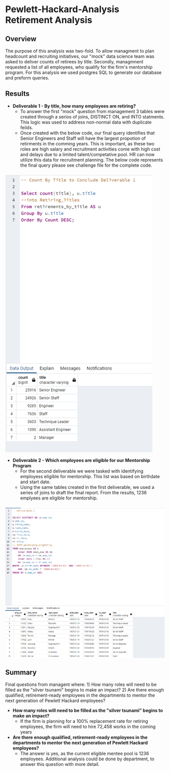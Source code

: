 # Pewlett-Hackard-Analysis Retirement Analysis

## Overview
The purpose of this analysis was two-fold.  To allow managment to plan headcount and recruiting initiatives, our "mock" data science team was asked to deliver counts of retirees by title.  Secondly, managmnent requested a list of all employees, who qualify for the firm's mentorship program.  For this analysis we used postgres SQL to generate our database and preform queries.

## Results
- **Deliverable 1 - By title, how many employees are retiring?**
  - To answer the first "mock" question from management 3 tables were created through a serios of joins, DISTINCT ON, and INTO statments.  This logic was used to address non-normal data with duplicate feilds.
  - Once created with the below code, our final query identifies that Senior Engineers and Staff will have the largest propotion of retirments in the comming years.  This is important, as these two roles are high salary and recruitment activities come with high cost and delays due to a limited talent/competative pool. HR can now utilize this data for recruitment planning. The below code represents the final query please see challenge file for the complete code.
###
![](Resources/deliverable_1.png)

- **Deliverable 2 - Which employees are eligible for our Mentorship Program**
  - For the second deliverable we were tasked with identifying employess eligible for mentorship.  This list was based on birthdate and start date.
  - Using the same tables created in the first deliverable, we used a series of joins to draft the final report.  From the results, 1236 emplyees are eligible for mentorship.
###
![](Resources/deliverable_2.png)
## Summary
Final questions from managent where: 1) How many roles will need to be filled as the "silver tsunami" begins to make an impact? 2) Are there enough qualified, retirement-ready employees in the departments to mentor the next generation of Pewlett Hackard employees?

- **How many roles will need to be filled as the "silver tsunami" begins to make an impact?**
  - If the firm is planning for a 100% replacement rate for retiring employees, the firm will need to hire 72,458 works in the coming years
- **Are there enough qualified, retirement-ready employees in the departments to mentor the next generation of Pewlett Hackard employees?**
  - The answer is yes, as the current eligible mentee pool is 1236 employees. Additional analysis could be done by department, to answer this question with more detail. 
